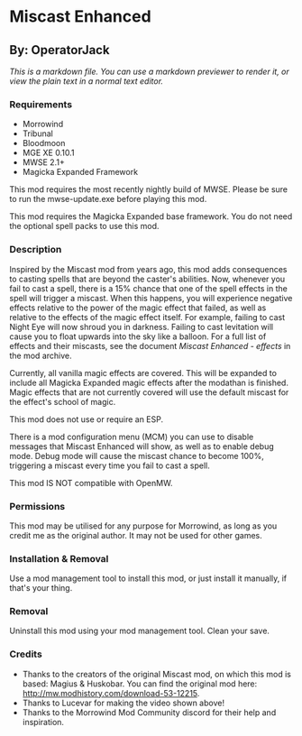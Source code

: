# Miscast Enhanced

## By: OperatorJack

_This is a markdown file. You can use a markdown previewer to render it, or view the plain text in a normal text editor._

### Requirements

- Morrowind
- Tribunal
- Bloodmoon
- MGE XE 0.10.1
- MWSE 2.1+
- Magicka Expanded Framework

This mod requires the most recently nightly build of MWSE. Please be sure to run the mwse-update.exe before playing this mod.

This mod requires the Magicka Expanded base framework. You do not need the optional spell packs to use this mod.

### Description

Inspired by the Miscast mod from years ago, this mod adds consequences to casting spells that are beyond the caster's abilities. Now, whenever you fail to cast a spell, there is a 15% chance that one of the spell effects in the spell will trigger a miscast. When this happens, you will experience negative effects relative to the power of the magic effect that failed, as well as relative to the effects of the magic effect itself. For example, failing to cast Night Eye will now shroud you in darkness. Failing to cast levitation will cause you to float upwards into the sky like a balloon. For a full list of effects and their miscasts, see the document _Miscast Enhanced - effects_ in the mod archive.

Currently, all vanilla magic effects are covered. This will be expanded to include all Magicka Expanded magic effects after the modathan is finished. Magic effects that are not currently covered will use the default miscast for the effect's school of magic.

This mod does not use or require an ESP.

There is a mod configuration menu (MCM) you can use to disable messages that Miscast Enhanced will show, as well as to enable debug mode. Debug mode will cause the miscast chance to become 100%, triggering a miscast every time you fail to cast a spell.

This mod IS NOT compatible with OpenMW.

### Permissions

This mod may be utilised for any purpose for Morrowind, as long as you credit me as the original author. It may not be used for other games.

### Installation & Removal

Use a mod management tool to install this mod, or just install it manually, if that's your thing.

### Removal

Uninstall this mod using your mod management tool. Clean your save.

### Credits

- Thanks to the creators of the original Miscast mod, on which this mod is based: Magius & Huskobar. You can find the original mod here: http://mw.modhistory.com/download-53-12215.
- Thanks to Lucevar for making the video shown above!
- Thanks to the Morrowind Mod Community discord for their help and inspiration.

